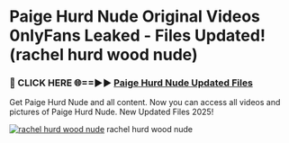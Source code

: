 # Paige Hurd Nude Original Videos 0nlyFans Leaked - Files Updated! (rachel hurd wood nude)

<h3>🔴 CLICK HERE 🌐==►► <a href="https://tinyurl.com/2p9ay9w9" rel="nofollow">Paige Hurd Nude Updated Files</a></h3>

Get Paige Hurd Nude and all content. Now you can access all videos and pictures of Paige Hurd Nude. New Updated Files 2025!

[![rachel hurd wood nude](https://i.imgur.com/KQgVmj3.gif)](https://tinyurl.com/2p9ay9w9)
rachel hurd wood nude
